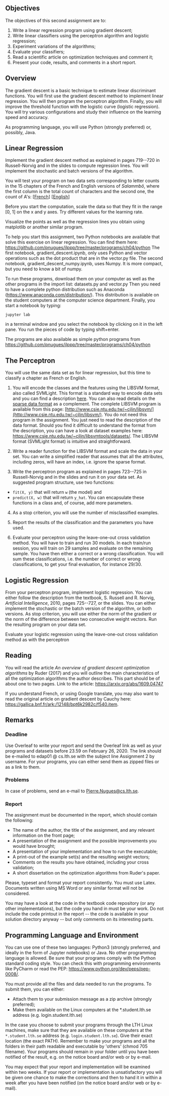 ## Objectives

The objectives of this second assignment are to:

1.  Write a linear regression program using gradient descent;
2.  Write linear classifiers using the perceptron algorithm and logistic regression;
3.  Experiment variations of the algorithms;
4.  Evaluate your classifiers;
5.  Read a scientific article on optimization techniques and comment it;
5.  Present your code, results, and comments in a short report.

## Overview

The gradient descent is a basic technique to estimate linear discriminant functions. You will first use the gradient descent method to implement linear regression. You will then program the perceptron algorithm. Finally, you will improve the threshold function with the logistic curve (logistic regression). You will try various configurations and study their influence on the learning speed and accuracy.

As programming language, you will use Python (strongly preferred) or, possibly, Java.

## Linear Regression

Implement the gradient descent method as explained in pages 719--720 in Russell-Norvig and in the slides to compute regression lines. You will implement the stochastic and batch versions of the algorithm.

You will test your program on two data sets corresponding to letter counts in the 15 chapters of the French and English versions of _Salammbô_, where the first column is the total count of characters and the second one, the count of A's: [[French](https://github.com/pnugues/ilppp/blob/master/programs/ch04/salammbo/salammbo_a_fr.tsv)] [[English](https://github.com/pnugues/ilppp/blob/master/programs/ch04/salammbo/salammbo_a_en.tsv)]

Before you start the computation, scale the data so that they fit in the range [0, 1] on the x and y axes. Try different values for the learning rate.

Visualize the points as well as the regression lines you obtain using matplotlib or another similar program.

To help you start this assignment, two Python notebooks are available that solve this exercise on linear regression. You can find them here: https://github.com/pnugues/ilppp/tree/master/programs/ch04/python
The first notebook, gradient_descent.ipynb, only uses Python and vector operations such as the dot product that are in the vector.py file.
The second notebook, gradient_descent_numpy.ipynb, uses Numpy. It is more compact, but you need to know a bit of numpy.

To run these programs, download them on your computer as well as the other programs in the import list: datasets.py and vector.py
Then you need to have a complete python distribution such as Anaconda (https://www.anaconda.com/distribution/). This distribution is available on the student computers at the computer science department.
Finally, you start a notebook by typing:

`jupyter lab`

in a terminal window and you select the notebook by clicking on it in the left pane.
You run the pieces of code by typing shift+enter.

The programs are also available as simple python programs from
https://github.com/pnugues/ilppp/tree/master/programs/ch04/python

## The Perceptron

You will use the same data set as for linear regression, but this time to classify a chapter as French or English. 
1. You will encode the classes and the features using the LIBSVM format, also called SVMLight. This format is a standard way to encode data sets and you can find a description [here](https://github.com/cjlin1/libsvm/blob/master/README). You can also read details on the [sparse data format](http://www.csie.ntu.edu.tw/~cjlin/libsvm/faq.html#/Q3:_Data_preparation) as a complement. The complete LIBSVM program is available from this page: [http://www.csie.ntu.edu.tw/~cjlin/libsvm/](http://www.csie.ntu.edu.tw/~cjlin/libsvm/). You do not need this program in the assignment. You just need to read the description of the data format.
Should you find it difficult to understand the format from the description, you can have a look at dataset examples here: https://www.csie.ntu.edu.tw/~cjlin/libsvmtools/datasets/. The LIBSVM format (SVMLight format) is intuitive and straightforward. 

2. Write a reader function for the LIBSVM format and scale the data in your set. You can write a simplified reader that assumes that all the attributes, including zeros, will have an index, i.e. ignore the sparse format.

3. Write the perceptron program as explained in pages 723--725 in Russell-Norvig and in the slides and run it on your data set. As suggested program structure, use two functions: 
 * `fit(X, y)` that will return `w` (the model) and 
 * `predict(X, w)` that will return `y_hat`. You can encapsulate these functions in a class and, of course, add more parameters.

4. As a stop criterion, you will use the number of misclassified examples.

5. Report the results of the classification and the parameters you have used.

6. Evaluate your perceptron using the leave-one-out cross validation method. You will have to train and run 30 models. In each train/run session, you will train on 29 samples and evaluate on the remaining sample. You have then either a correct or a wrong classification. You will sum these classifications, i.e. the number of correct or wrong classifications, to get your final evaluation, for instance 29/30.

## Logistic Regression

From your perceptron program, implement logistic regression. You can either follow the description from the textbook, S. Russell and R. Norvig, _Artificial Intelligence_, 2010, pages 725--727, or the slides. You can either implement the stochastic or the batch version of the algorithm, or both versions. As stop criterion, you will use either the norm of the gradient or the norm of the difference between two consecutive weight vectors. Run the resulting program on your data set.

Evaluate your logistic regression using the leave-one-out cross validation method as with the perceptron

## Reading
You will read the article *An overview of gradient descent optimization algorithms* by Ruder (2017) and you will outline the main characteristics of all the optimization algorithms the author describes. This part should be of about one to two pages. Link to the article: https://arxiv.org/abs/1609.04747

If you understand French, or using Google translate, you may also want to read the original article on gradient descent by Cauchy here:  https://gallica.bnf.fr/ark:/12148/bpt6k2982c/f540.item.
## Remarks

### Deadline

Use Overleaf to write your report and send the Overleaf link as well as your programs and datasets before 23.59 on February 26, 2020\. The link should be e-mailed to edap01 @ cs.lth.se with the subject line Assignment 2 by username. For your programs, you can either send them as zipped files or as a link to them.

### Problems

In case of problems, send an e-mail to Pierre.Nugues@cs.lth.se.

### Report

The assignment must be documented in the report, which should contain the following:

*   The name of the author, the title of the assignment, and any relevant information on the front page;
*   A presentation of the assignment and the possible improvements you would have brought;
*   A presentation of your implementation and how to run the executable;
*   A print-out of the example set(s) and the resulting weight vectors;
*   Comments on the results you have obtained, including your cross validation;
*   A short dissertation on the optimization algorithms from Ruder's paper.

Please, typeset and format your report consistently. You must use Latex. Documents written using MS Word or any similar format will not be considered.

You may have a look at the code in the textbook code repository (or any other implementations), but the code you hand in must be your work. Do not include the code printout in the report -- the code is available in your solution directory anyway -- but only comments on its interesting parts.

## Programming Language and Environment

You can use one of these two languages: Python3 (strongly preferred, and ideally in the form of Jupyter notebooks) or Java. No other programming language is allowed. Be sure that your programs comply with the Python standard coding style. You can check this with programming environments like PyCharm or read the PEP: https://www.python.org/dev/peps/pep-0008/.

You must provide all the files and data needed to run the programs. To submit them, you can either:
* Attach them to your submission message as a zip archive (strongly preferred);
* Make them available on the Linux computers at the *.student.lth.se address (e.g. login.student.lth.se)

In the case you choose to submit your programs through the LTH Linux machines, make sure that they are available on these computers at the `*.student.lth.se` address (e.g. `login.student.lth.se`). Give their exact location (the exact PATH). Remember to make your programs and all the folders in their path readable and executable by 'others' (chmod 705 filename). Your programs should remain in your folder until you have been notified of the result, e.g. on the notice board and/or web or by e-mail. 

You may expect that your report and implementation will be examined within two weeks. If your report or implementation is unsatisfactory you will be given one chance to make the corrections and then to hand it in within a week after you have been notified (on the notice board and/or web or by e-mail).
